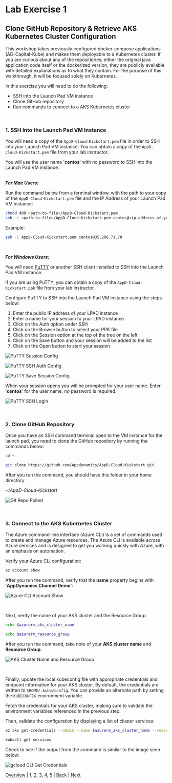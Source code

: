 # Lab Exercise 1
## Clone GitHub Repository & Retrieve AKS Kubernetes Cluster Configuration 

This workshop takes previously configured docker-compose applications (AD-Capital-Kube) and makes them deployable to a Kubernetes cluster. If you are curious about any of the repositiories; either the original java application code itself or the dockerized version, they are publicly available with detailed explanations as to what they contain. For the purpose of this walkthrough, it will be focused solely on Kubernetes.

In this exercise you will need to do the following:

- SSH into the Launch Pad VM instance
- Clone GitHub repository
- Run commands to connect to a AKS Kubernetes cluster

<br>

### **1.** SSH Into the Launch Pad VM Instance
You will need a copy of the `AppD-Cloud-Kickstart.pem` file in order to SSH into your Launch Pad VM instance. You can obtain a copy of the `AppD-Cloud-Kickstart.pem` file from your lab instructor.  

You will use the user name '**centos**' with no password to SSH into the Launch Pad VM instance.
<br><br>

***For Mac Users:***

Run the command below from a terminal window, with the path to your copy of the `AppD-Cloud-Kickstart.pem` file and the IP Address of your Launch Pad VM instance:
```bash
chmod 400 <path-to-file>/AppD-Cloud-Kickstart.pem
ssh -i <path-to-file>/AppD-Cloud-Kickstart.pem centos@<ip-address-of-your-launch-pad-gce-instance>
```

Example:
```bash
ssh -i AppD-Cloud-Kickstart.pem centos@35.206.71.70
```

<br>

***For Windows Users:***

You will need [PuTTY](https://www.putty.org/) or another SSH client installed to SSH into the Launch Pad VM instance.
<br>

If you are using PuTTY, you can obtain a copy of the `AppD-Cloud-Kickstart.ppk` file from your lab instructor.

Configure PuTTY to SSH into the Launch Pad VM instance using the steps below:

1. Enter the public IP address of your LPAD instance
2. Enter a name for your session to your LPAD instance
3. Click on the Auth option under SSH
4. Click on the Browse button to select your PPK file
5. Click on the Session option at the top of the tree on the left
6. Click on the Save button and your session will be added to the list
7. Click on the Open button to start your session


![PuTTY Session Config](./images/putty-config-01.png)

![PuTTY SSH Auth Config](./images/putty-config-02.png)

![PuTTY Save Session Config](./images/putty-config-03.png)

When your session opens you will be prompted for your user name. Enter '**centos**' for the user name, no password is required.

![PuTTY SSH Login](./images/putty-config-04.png)

<br>

### **2.** Clone GitHub Repository

Once you have an SSH command terminal open to the VM instance for the launch pad, you need to clone the GitHub repository by running the commands below:

```bash
cd ~

git clone https://github.com/Appdynamics/AppD-Cloud-Kickstart.git
```

After you run the command, you should have this folder in your home directory.

*~/AppD-Cloud-Kickstart*

![Git Repo Pulled](./images/azure-aks-monitoring-lab-01.png)

<br>

### **3.** Connect to the AKS Kubernetes Cluster

The Azure command-line interface (Azure CLI) is a set of commands used to create and manage Azure 
resources. The Azure CLI is available across Azure services and is designed to get you working quickly 
with Azure, with an emphasis on automation.

Verify your Azure CLI configuration:

```bash
az account show
```

After you run the command, verify that the **name** property begins with '**AppDynamics Channel Demo**':

![Azure CLI Account Show](./images/azure-aks-monitoring-lab-02b.png)

<br>

Next, verify the name of your AKS cluster and the Resource Group:

```bash
echo $azurerm_aks_cluster_name

echo $azurerm_resource_group
```

After you run the command, take note of your **AKS cluster name** and **Resource Group**:

![AKS Cluster Name and Resource Group](./images/azure-aks-monitoring-lab-03.png)

<br>

Finally, update the local kubeconfig file with appropriate credentials and endpoint information for your AKS cluster. By default, 
the credentials are written to `$HOME/.kube/config`. You can provide an alternate path by setting the `KUBECONFIG` environment variable.

Fetch the credentials for your AKS cluster, making sure to validate the environment variables referenced in the previous step.  

Then, validate the configuration by displaying a list of cluster services:

```bash
az aks get-credentials --admin --name $azurerm_aks_cluster_name --resource-group $azurerm_resource_group

kubectl get services
```

Check to see if the output from the command is similar to the image seen below:

![gcloud CLI Get Credentials](./images/azure-aks-monitoring-lab-04.png)

[Overview](azure-aks-monitoring.md) | 1, [2](lab-exercise-02.md), [3](lab-exercise-03.md), [4](lab-exercise-04.md), [5](lab-exercise-05.md) | [Back](azure-aks-monitoring.md) | [Next](lab-exercise-02.md)
